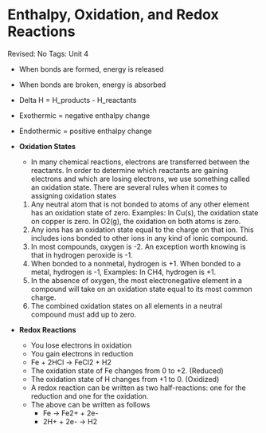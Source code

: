# Enthalpy, Oxidation, and Redox Reactions

Revised: No
Tags: Unit 4

- When bonds are formed, energy is released
- When bonds are broken, energy is absorbed
- Delta H = H_products - H_reactants
- Exothermic = negative enthalpy change
- Endothermic = positive enthalpy change

- **Oxidation States**
    - In many chemical reactions, electrons are transferred between the reactants. In order to determine which reactants are gaining electrons and which are losing electrons, we use something called an oxidation state. There are several rules when it comes to assigning oxidation states
    1. Any neutral atom that is not bonded to atoms of any other element has an oxidation state of zero. Examples: In Cu(s), the oxidation state on copper is zero. In O2(g), the oxidation on both atoms is zero.
    2. Any ions has an oxidation state equal to the charge on that ion. This includes ions bonded to other ions in any kind of ionic compound. 
    3. In most compounds, oxygen is -2. An exception worth knowing is that in hydrogen peroxide is -1.
    4. When bonded to a nonmetal, hydrogen is +1. When bonded to a metal, hydrogen is -1, Examples: In CH4, hydrogen is +1. 
    5. In the absence of oxygen, the most electronegative element in a compound will take on an oxidation state equal to its most common charge.
    6. The combined oxidation states on all elements in a neutral compound must add up to zero. 
- **Redox Reactions**
    - You lose electrons in oxidation
    - You gain electrons in reduction
    - Fe + 2HCl → FeCl2 + H2
    - The oxidation state of Fe changes from 0 to +2. (Reduced)
    - The oxidation state of H changes from +1 to 0. (Oxidized)
    - A redox reaction can be written as two half-reactions: one for the reduction and one for the oxidation.
    - The above can be written as follows
        - Fe → Fe2+ + 2e-
        - 2H+ + 2e- → H2